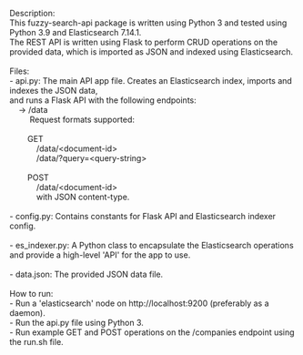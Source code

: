 Description:<br/>
This fuzzy-search-api package is written using Python 3 and tested using Python 3.9 and Elasticsearch 7.14.1.<br/>
The REST API is written using Flask to perform CRUD operations on the provided data, which is imported as JSON and indexed using Elasticsearch.<br/>
<br/>
Files:<br/>
    - api.py: The main API app file. Creates an Elasticsearch index, imports and indexes the JSON data,<br/>
        and runs a Flask API with the following endpoints:<br/>
        &nbsp;&nbsp;&nbsp;&nbsp;-> /data<br/>
        &nbsp;&nbsp;&nbsp;&nbsp;&nbsp;&nbsp;&nbsp;&nbsp; Request formats supported:<br/>
        <br/>
        &nbsp;&nbsp;&nbsp;&nbsp;&nbsp;&nbsp;&nbsp;&nbsp;GET<br/>
        &nbsp;&nbsp;&nbsp;&nbsp;&nbsp;&nbsp;&nbsp;&nbsp;&nbsp;&nbsp;&nbsp;&nbsp;/data/&lt;document-id&gt;<br/>
        &nbsp;&nbsp;&nbsp;&nbsp;&nbsp;&nbsp;&nbsp;&nbsp;&nbsp;&nbsp;&nbsp;&nbsp;/data/?query=&lt;query-string&gt;<br/>
        <br/>
        &nbsp;&nbsp;&nbsp;&nbsp;&nbsp;&nbsp;&nbsp;&nbsp;POST<br/>
        &nbsp;&nbsp;&nbsp;&nbsp;&nbsp;&nbsp;&nbsp;&nbsp;&nbsp;&nbsp;&nbsp;&nbsp;/data/&lt;document-id&gt;<br/>
        &nbsp;&nbsp;&nbsp;&nbsp;&nbsp;&nbsp;&nbsp;&nbsp;&nbsp;&nbsp;&nbsp;&nbsp;with JSON content-type.<br/>
    <br/>
    - config.py: Contains constants for Flask API and Elasticsearch indexer config.<br/>
    <br/>
    - es_indexer.py: A Python class to encapsulate the Elasticsearch operations and provide a high-level 'API' for the app to use.<br/>
    <br/>
    - data.json: The provided JSON data file.<br/>
<br/>
How to run:<br/>
    - Run a 'elasticsearch' node on http://localhost:9200 (preferably as a daemon).<br/>
    - Run the api.py file using Python 3.<br/>
    - Run example GET and POST operations on the /companies endpoint using the run.sh file.<br/>
